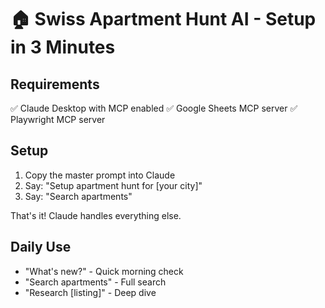 # 🏠 Swiss Apartment Hunt AI - Setup in 3 Minutes

## Requirements

✅ Claude Desktop with MCP enabled
✅ Google Sheets MCP server
✅ Playwright MCP server

## Setup

1. Copy the master prompt into Claude
2. Say: "Setup apartment hunt for [your city]"
3. Say: "Search apartments"

That's it! Claude handles everything else.

## Daily Use

- "What's new?" - Quick morning check
- "Search apartments" - Full search
- "Research [listing]" - Deep dive
